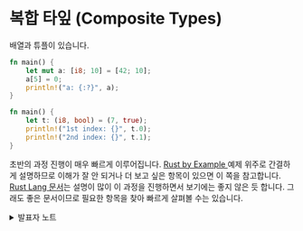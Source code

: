 # 복합 타잎 (Composite Types)

배열과 튜플이 있습니다.&#x20;

```rust
fn main() {
    let mut a: [i8; 10] = [42; 10];
    a[5] = 0;
    println!("a: {:?}", a);
}
```

```rust
fn main() {
    let t: (i8, bool) = (7, true);
    println!("1st index: {}", t.0);
    println!("2nd index: {}", t.1);
}
```

초반의 과정 진행이 매우 빠르게 이루어집니다. [Rust by Example ](https://doc.rust-lang.org/rust-by-example/) 예제 위주로 간결하게 설명하므로 이해가 잘 안 되거나 더 보고 싶은 항목이 있으면 이 쪽을 참고합니다. [Rust Lang 문서](https://doc.rust-lang.org/book/)는 설명이 많이 이 과정을 진행하면서 보기에는 좋지 않은 듯 합니다. 그래도 좋은 문서이므로 필요한 항목을 찾아 빠르게 살펴볼 수는 있습니다.&#x20;

<details>

<summary>발표자 노트</summary>

배열:

* 배열은, 같은 타입 `T`의 값이 `N`개 있는 것입니다. 여기서 `N`은 컴파일 타임에 결정된 값이어야 합니다. 이 길이도 타입의 일부입니다. 따라서, `[u8; 3]`와 `[u8; 4]`은 서로 다른 타입입니다.
* 리터럴을 사용하여 배열에 값을 할당할 수 있습니다.
* 포매팅 문자열에서 `?`는 디버깅 출력을 의미합니다. `{}`는 기본 출력이며, `{:?}`는 디버깅 출력입니다. `{a}`, `{a:?}`와 같이 출력할 변수 이름을 포매팅 문자열에 포함시킬 수도 있으며, 이 경우 인자 `a`는 별도의 인자로 추가하지 않습니다.
* `#`을 추가하면(`{a:#?}`) 좀 더 읽기 쉬운 “이쁜” 형태로 출력이 됩니다.

튜플:

* 배열과 마찬가지로 튜플은 고정 길이를 갖습니다.
* 튜플은 서로 다른 타입의 값들을 하나의 복합 타입으로 묶습니다.
* 튜플에 속한 값은 `t.0`, `t.1`과 같이 인덱스로 접근할 수 있습니다.
* 비어있는 튜플`()`은 단위 타입(unit type)이라고도 합니다. 이는 타입이면서 해당 타입의 유일하며 유효한 값입니다. 즉 타입과 값이 모두 `()`입니다. 예를 들어 함수나 식에서 반환 값이 없음을 나타낼 때 사용합니다.
  * 다른 언어에서 익숙한 `void` 개념으로 생각할 수 있습니다

</details>
